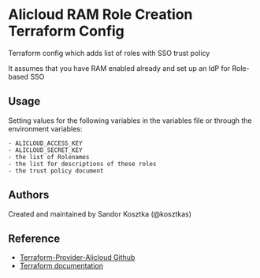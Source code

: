 Alicloud RAM Role Creation Terraform Config
===

Terraform config which adds list of roles with SSO trust policy

It assumes that you have RAM enabled already and set up an IdP for Role-based SSO

Usage
-------
Setting values for the following variables in the variables file or through the environment variables:

    - ALICLOUD_ACCESS_KEY
    - ALICLOUD_SECRET_KEY
    - the list of Rolenames
    - the list for descriptions of these roles
    - the trust policy document

    
Authors
-------
Created and maintained by Sandor Kosztka (@kosztkas)

Reference
---------
* [Terraform-Provider-Alicloud Github](https://github.com/terraform-providers/terraform-provider-alicloud)
* [Terraform documentation](https://www.terraform.io/docs/providers/alicloud/index.html)
